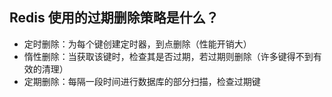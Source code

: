 ## Redis 使用的过期删除策略是什么？

- 定时删除：为每个键创建定时器，到点删除（性能开销大）
- 惰性删除：当获取该键时，检查其是否过期，若过期则删除（许多键得不到有效的清理）
- 定期删除：每隔一段时间进行数据库的部分扫描，检查过期键